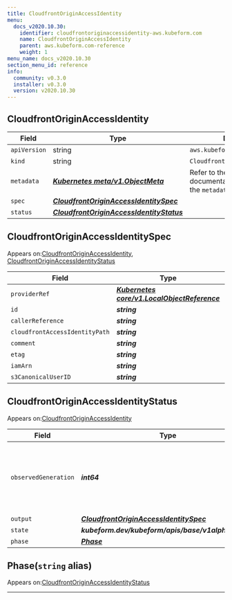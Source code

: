 ```yaml
---
title: CloudfrontOriginAccessIdentity
menu:
  docs_v2020.10.30:
    identifier: cloudfrontoriginaccessidentity-aws.kubeform.com
    name: CloudfrontOriginAccessIdentity
    parent: aws.kubeform.com-reference
    weight: 1
menu_name: docs_v2020.10.30
section_menu_id: reference
info:
  community: v0.3.0
  installer: v0.3.0
  version: v2020.10.30
---
```


## CloudfrontOriginAccessIdentity
| Field | Type | Description |
| ------ | ----- | ----------- |
| `apiVersion` | string | `aws.kubeform.com/v1alpha1` |
|    `kind` | string | `CloudfrontOriginAccessIdentity` |
| `metadata` | ***[Kubernetes meta/v1.ObjectMeta](https://v1-18.docs.kubernetes.io/docs/reference/generated/kubernetes-api/v1.18/#objectmeta-v1-meta)***|Refer to the Kubernetes API documentation for the fields of the `metadata` field.|
| `spec` | ***[CloudfrontOriginAccessIdentitySpec](#cloudfrontoriginaccessidentityspec)***||
| `status` | ***[CloudfrontOriginAccessIdentityStatus](#cloudfrontoriginaccessidentitystatus)***||
## CloudfrontOriginAccessIdentitySpec

Appears on:[CloudfrontOriginAccessIdentity](#cloudfrontoriginaccessidentity), [CloudfrontOriginAccessIdentityStatus](#cloudfrontoriginaccessidentitystatus)

| Field | Type | Description |
| ------ | ----- | ----------- |
| `providerRef` | ***[Kubernetes core/v1.LocalObjectReference](https://v1-18.docs.kubernetes.io/docs/reference/generated/kubernetes-api/v1.18/#localobjectreference-v1-core)***||
| `id` | ***string***||
| `callerReference` | ***string***| ***(Optional)*** |
| `cloudfrontAccessIdentityPath` | ***string***| ***(Optional)*** |
| `comment` | ***string***| ***(Optional)*** |
| `etag` | ***string***| ***(Optional)*** |
| `iamArn` | ***string***| ***(Optional)*** |
| `s3CanonicalUserID` | ***string***| ***(Optional)*** |
## CloudfrontOriginAccessIdentityStatus

Appears on:[CloudfrontOriginAccessIdentity](#cloudfrontoriginaccessidentity)

| Field | Type | Description |
| ------ | ----- | ----------- |
| `observedGeneration` | ***int64***| ***(Optional)*** Resource generation, which is updated on mutation by the API Server.|
| `output` | ***[CloudfrontOriginAccessIdentitySpec](#cloudfrontoriginaccessidentityspec)***| ***(Optional)*** |
| `state` | ***kubeform.dev/kubeform/apis/base/v1alpha1.State***| ***(Optional)*** |
| `phase` | ***[Phase](#phase)***| ***(Optional)*** |
## Phase(`string` alias)

Appears on:[CloudfrontOriginAccessIdentityStatus](#cloudfrontoriginaccessidentitystatus)

---
